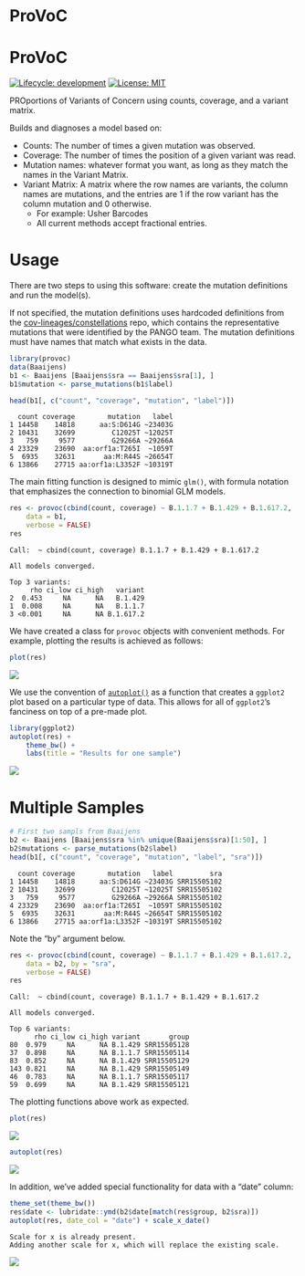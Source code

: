 # ProVoC

# ProVoC

[![Lifecycle:
development](https://img.shields.io/badge/lifecycle-experimental-orange.svg)](https://lifecycle.r-lib.org/articles/stages.html#experimental-1)
[![License:
MIT](https://img.shields.io/badge/License-MIT-yellow.svg)](https://opensource.org/licenses/MIT)

PROportions of Variants of Concern using counts, coverage, and a variant
matrix.

Builds and diagnoses a model based on:

- Counts: The number of times a given mutation was observed.
- Coverage: The number of times the position of a given variant was
  read.
- Mutation names: whatever format you want, as long as they match the
  names in the Variant Matrix.
- Variant Matrix: A matrix where the row names are variants, the column
  names are mutations, and the entries are 1 if the row variant has the
  column mutation and 0 otherwise.
  - For example: Usher Barcodes
  - All current methods accept fractional entries.

# Usage

There are two steps to using this software: create the mutation
definitions and run the model(s).

If not specified, the mutation definitions uses hardcoded definitions
from the
[cov-lineages/constellations](https://github.com/cov-lineages/constellations)
repo, which contains the representative mutations that were identified
by the PANGO team. The mutation definitions must have names that match
what exists in the data.

``` r
library(provoc)
data(Baaijens)
b1 <- Baaijens [Baaijens$sra == Baaijens$sra[1], ]
b1$mutation <- parse_mutations(b1$label)

head(b1[, c("count", "coverage", "mutation", "label")])
```

      count coverage        mutation   label
    1 14458    14818      aa:S:D614G ~23403G
    2 10431    32699         C12025T ~12025T
    3   759     9577         G29266A ~29266A
    4 23329    23690  aa:orf1a:T265I  ~1059T
    5  6935    32631       aa:M:R44S ~26654T
    6 13866    27715 aa:orf1a:L3352F ~10319T

The main fitting function is designed to mimic `glm()`, with formula
notation that emphasizes the connection to binomial GLM models.

``` r
res <- provoc(cbind(count, coverage) ~ B.1.1.7 + B.1.429 + B.1.617.2,
    data = b1,
    verbose = FALSE)
res
```

    Call:  ~ cbind(count, coverage) B.1.1.7 + B.1.429 + B.1.617.2

    All models converged.

    Top 3 variants:
         rho ci_low ci_high   variant
    2  0.453     NA      NA   B.1.429
    1  0.008     NA      NA   B.1.1.7
    3 <0.001     NA      NA B.1.617.2

We have created a class for `provoc` objects with convenient methods.
For example, plotting the results is achieved as follows:

``` r
plot(res)
```

![](README_files/figure-commonmark/one-sample-res-base-1.png)

We use the convention of
[`autoplot()`](https://ggplot2.tidyverse.org/reference/autoplot.html) as
a function that creates a `ggplot2` plot based on a particular type of
data. This allows for all of `ggplot2`’s fanciness on top of a pre-made
plot.

``` r
library(ggplot2)
autoplot(res) +
    theme_bw() +
    labs(title = "Results for one sample")
```

![](README_files/figure-commonmark/one-sample-res-ggplot-1.png)

# Multiple Samples

``` r
# First two sampls from Baaijens
b2 <- Baaijens [Baaijens$sra %in% unique(Baaijens$sra)[1:50], ]
b2$mutations <- parse_mutations(b2$label)
head(b1[, c("count", "coverage", "mutation", "label", "sra")])
```

      count coverage        mutation   label         sra
    1 14458    14818      aa:S:D614G ~23403G SRR15505102
    2 10431    32699         C12025T ~12025T SRR15505102
    3   759     9577         G29266A ~29266A SRR15505102
    4 23329    23690  aa:orf1a:T265I  ~1059T SRR15505102
    5  6935    32631       aa:M:R44S ~26654T SRR15505102
    6 13866    27715 aa:orf1a:L3352F ~10319T SRR15505102

Note the “by” argument below.

``` r
res <- provoc(cbind(count, coverage) ~ B.1.1.7 + B.1.429 + B.1.617.2,
    data = b2, by = "sra",
    verbose = FALSE)
res
```

    Call:  ~ cbind(count, coverage) B.1.1.7 + B.1.429 + B.1.617.2

    All models converged.

    Top 6 variants:
          rho ci_low ci_high variant       group
    80  0.979     NA      NA B.1.429 SRR15505128
    37  0.898     NA      NA B.1.1.7 SRR15505114
    83  0.852     NA      NA B.1.429 SRR15505129
    143 0.821     NA      NA B.1.429 SRR15505149
    46  0.783     NA      NA B.1.1.7 SRR15505117
    59  0.699     NA      NA B.1.429 SRR15505121

The plotting functions above work as expected.

``` r
plot(res)
```

![](README_files/figure-commonmark/multi-sample-res-base-1.png)

``` r
autoplot(res)
```

![](README_files/figure-commonmark/multi-sample-res-ggplot-1.png)

In addition, we’ve added special functionality for data with a “date”
column:

``` r
theme_set(theme_bw())
res$date <- lubridate::ymd(b2$date[match(res$group, b2$sra)])
autoplot(res, date_col = "date") + scale_x_date()
```

    Scale for x is already present.
    Adding another scale for x, which will replace the existing scale.

![](README_files/figure-commonmark/multi-date-res-ggplot-1.png)
